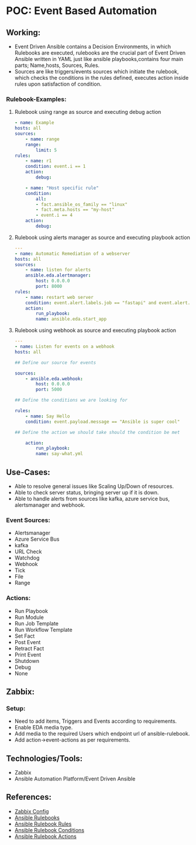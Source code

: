 # POC: Event Based Automation

## Working:
- Event Driven Ansible contains a Decision Environments, in which Rulebooks are executed, rulebooks are the crucial part of Event Driven Ansible written in YAML just like ansible playbooks,contains four main parts; Name,hosts, Sources, Rules.
- Sources are like triggers/events sources which initiate the rulebook, which checks the conditions in the rules defined, executes action inside rules upon satisfaction of condition.

### Rulebook-Examples:
1. Rulebook using range as source and executing debug action
    ```YAML
    - name: Example
    hosts: all
    sources:
        - name: range
        range:
            limit: 5
    rules:
        - name: r1
        condition: event.i == 1
        action:
            debug:

        - name: "Host specific rule"
        condition:
            all:
            - fact.ansible_os_family == "linux"
            - fact.meta.hosts == "my-host"
            - event.i == 4
        action:
            debug:
    ```
2. Rulebook using alerts manager as source and executing playbook action
    ```yaml
    ---
    - name: Automatic Remediation of a webserver
    hosts: all
    sources:
        - name: listen for alerts
        ansible.eda.alertmanager:
            host: 0.0.0.0
            port: 8000
    rules:
        - name: restart web server
        condition: event.alert.labels.job == "fastapi" and event.alert.status == "firing"
        action:
            run_playbook:
            name: ansible.eda.start_app
    ```
3. Rulebook using webhook as source and executing playbook action
    ```yaml
    ---
    - name: Listen for events on a webhook
    hosts: all

    ## Define our source for events

    sources:
        - ansible.eda.webhook:
            host: 0.0.0.0
            port: 5000

    ## Define the conditions we are looking for

    rules:
        - name: Say Hello
        condition: event.payload.message == "Ansible is super cool"

    ## Define the action we should take should the condition be met

        action:
            run_playbook:
            name: say-what.yml
    ```


## Use-Cases:
- Able to resolve general issues like Scaling Up/Down of resources.
- Able to check server status, bringing server up if it is down.
- Able to handle alerts from sources like kafka, azure service bus, alertsmanager and webhook.

### Event Sources:
- Alertsmanager
- Azure Service Bus
- kafka
- URL Check
- Watchdog
- Webhook
- Tick
- File
- Range

### Actions:
- Run Playbook
- Run Module
- Run Job Template
- Run Workflow Template
- Set Fact
- Post Event
- Retract Fact
- Print Event
- Shutdown
- Debug
- None

## Zabbix:
### Setup:
- Need to add items, Triggers and Events according to requirements.
- Enable EDA media type.
- Add media to the required Users which endpoint url of ansible-rulebook.
- Add action->event-actions as per requirements.

## Technologies/Tools:
- Zabbix
- Ansible Automation Platform/Event Driven Ansible

## References:
- [Zabbix Config](https://www.zabbix.com/documentation/current/en/manual/config)
- [Ansible Rulebooks](https://ansible.readthedocs.io/projects/rulebook/en/stable/rulebooks.html)
- [Ansible Rulebook Rules](https://ansible.readthedocs.io/projects/rulebook/en/stable/rules.html)
- [Ansible Rulebook Conditions](https://ansible.readthedocs.io/projects/rulebook/en/stable/conditions.html)
- [Ansible Rulebook Actions](https://ansible.readthedocs.io/projects/rulebook/en/stable/actions.html)